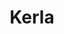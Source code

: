 ---
codehost: https://github.com/nuta/kerla
logohandle: kerladev
sort: kerla
title: Kerla
website: https://kerla.dev/
---
